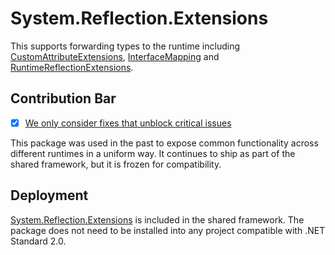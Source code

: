 # System.Reflection.Extensions
This supports forwarding types to the runtime including [CustomAttributeExtensions](https://learn.microsoft.com/dotnet/api/system.reflection.CustomAttributeExtensions), [InterfaceMapping](https://learn.microsoft.com/dotnet/api/system.reflection.InterfaceMapping) and [RuntimeReflectionExtensions](https://learn.microsoft.com/dotnet/api/system.reflection.RuntimeReflectionExtensions).

## Contribution Bar
- [x] [We only consider fixes that unblock critical issues](/src/libraries/README.md#primary-bar)

This package was used in the past to expose common functionality across different runtimes in a uniform way. It continues to ship as part of the shared framework, but it is frozen for compatibility.

## Deployment
[System.Reflection.Extensions](https://www.nuget.org/packages/System.Reflection.Extensions) is included in the shared framework. The package does not need to be installed into any project compatible with .NET Standard 2.0.
